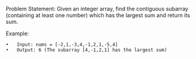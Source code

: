 Problem Statement: Given an integer array, find the contiguous subarray (containing at least one number) which has the largest sum and return its sum.

Example:

	•	Input: nums = [-2,1,-3,4,-1,2,1,-5,4]
	•	Output: 6 (The subarray [4,-1,2,1] has the largest sum)